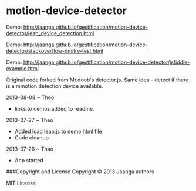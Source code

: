 motion-device-detector
======================

Demo: http://jaanga.github.io/gestification/motion-device-detector/leap_device_detection.html

Demo: http://jaanga.github.io/gestification/motion-device-detector/stackoverflow-dmitry-test.html

Demo: http://jaanga.github.io/gestification/motion-device-detector/jsfiddle-example.html

Original code forked from Mr.doob's detector.js. Same idea - detect if there is a mmotion detection device available.

2013-08-08 ~ Theo
* links to demos added to readme.


2013-07-27 ~ Theo
* Added load leap.js to demo html file
* Code cleanup

2013-07-26 ~ Thao
* App started


###Copyright and License
Copyright &copy; 2013 Jaanga authors

MIT License
